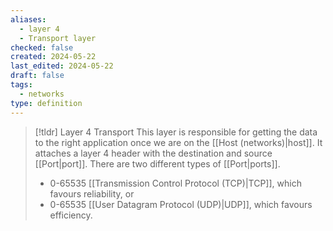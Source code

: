 ```yaml
---
aliases:
  - layer 4
  - Transport layer
checked: false
created: 2024-05-22
last_edited: 2024-05-22
draft: false
tags:
  - networks
type: definition
---
```

>[!tldr] Layer 4 Transport
>This layer is responsible for getting the data to the right application once we are on the [[Host (networks)|host]]. It attaches a layer 4 header with the destination and source [[Port|port]]. There are two different types of [[Port|ports]].
>- 0-65535 [[Transmission Control Protocol (TCP)|TCP]], which favours reliability, or
>- 0-65535 [[User Datagram Protocol (UDP)|UDP]], which favours efficiency.


